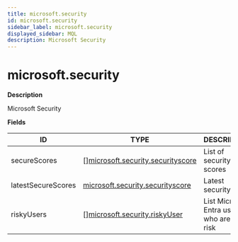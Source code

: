 ```yaml
---
title: microsoft.security
id: microsoft.security
sidebar_label: microsoft.security
displayed_sidebar: MQL
description: Microsoft Security
---
```


# microsoft.security

**Description**

Microsoft Security

**Fields**

| ID                 | TYPE                                                                              | DESCRIPTION                                |
| ------------------ | --------------------------------------------------------------------------------- | ------------------------------------------ |
| secureScores       | &#91;&#93;[microsoft.security.securityscore](microsoft.security.securityscore.md) | List of security scores                    |
| latestSecureScores | [microsoft.security.securityscore](microsoft.security.securityscore.md)           | Latest security score                      |
| riskyUsers         | &#91;&#93;[microsoft.security.riskyUser](microsoft.security.riskyuser.md)         | List Microsoft Entra users who are at risk |
